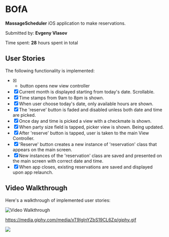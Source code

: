 # BOfA

**MassageScheduler** iOS application to make reservations. 

Submitted by: **Evgeny Vlasov**

Time spent: **28** hours spent in total

## User Stories

The following functionality is implemented:

* [x] + button opens new view controller
* [x] Current month is displayed starting from today's date. Scrollable. 
* [x] Time stamps from 9am to 8pm is shown. 
* [x] When user choose today's date, only available hours are shown. 
* [x] The 'reserve' button is faded and disabled unless both date and time are picked. 
* [x] Once day and time is picked a view with a checkmate is shown. 
* [x] When party size field is tapped, picker view is shown. Being updated. 
* [x] After 'reserve' button is tapped, user is taken to the main View Controller. 
* [x] 'Reserve' button creates a new instance of 'reservation' class that appears on the main screen. 
* [x] New instances of the 'reservation' class are saved and presented on the main screen with correct date and time.
* [x] When app closes, existing reservations are saved and displayed upon app relaunch. 

## Video Walkthrough 

Here's a walkthrough of implemented user stories:

<img src='https://media.giphy.com/media/xT9IgInYZbS19CL6Zq/giphy.gif' title='Video Walkthrough' width='' alt='Video Walkthrough'/>

https://media.giphy.com/media/xT9IgInYZbS19CL6Zq/giphy.gif

![](http://www.reactiongifs.us/wp-content/uploads/2013/10/nuh_uh_conan_obrien.gif)
